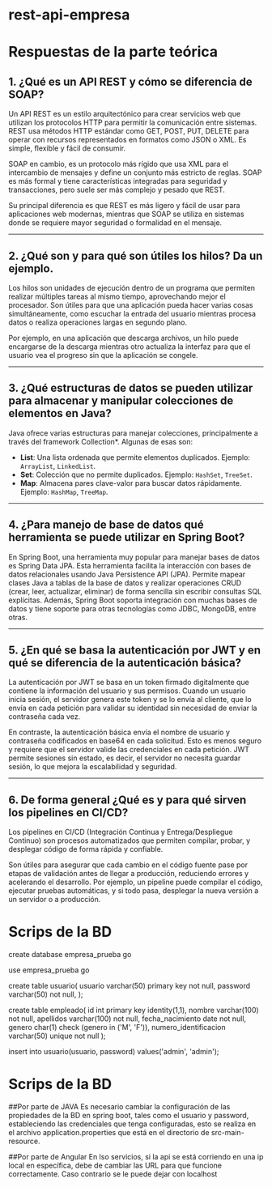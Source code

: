 # rest-api-empresa

# Respuestas de la parte teórica

## 1. ¿Qué es un API REST y cómo se diferencia de SOAP?

Un API REST  es un estilo arquitectónico para crear servicios web que utilizan los protocolos HTTP para permitir la comunicación entre sistemas. REST usa métodos HTTP estándar como GET, POST, PUT, DELETE para operar con recursos representados en formatos como JSON o XML. Es simple, flexible y fácil de consumir.

SOAP en cambio, es un protocolo más rígido que usa XML para el intercambio de mensajes y define un conjunto más estricto de reglas. SOAP es más formal y tiene características integradas para seguridad y transacciones, pero suele ser más complejo y pesado que REST.

Su principal diferencia es que REST es más ligero y fácil de usar para aplicaciones web modernas, mientras que SOAP se utiliza en sistemas donde se requiere mayor seguridad o formalidad en el mensaje.

---

## 2. ¿Qué son y para qué son útiles los hilos? Da un ejemplo.

Los hilos  son unidades de ejecución dentro de un programa que permiten realizar múltiples tareas al mismo tiempo, aprovechando mejor el procesador. Son útiles para que una aplicación pueda hacer varias cosas simultáneamente, como escuchar la entrada del usuario mientras procesa datos o realiza operaciones largas en segundo plano.

Por ejemplo, en una aplicación que descarga archivos, un hilo puede encargarse de la descarga mientras otro actualiza la interfaz para que el usuario vea el progreso sin que la aplicación se congele.

---

## 3. ¿Qué estructuras de datos se pueden utilizar para almacenar y manipular colecciones de elementos en Java?

Java ofrece varias estructuras para manejar colecciones, principalmente a través del framework Collection*. Algunas de esas son:

- **List**: Una lista ordenada que permite elementos duplicados. Ejemplo: `ArrayList`, `LinkedList`.
- **Set**: Colección que no permite duplicados. Ejemplo: `HashSet`, `TreeSet`.
- **Map**: Almacena pares clave-valor para buscar datos rápidamente. Ejemplo: `HashMap`, `TreeMap`.

---

## 4. ¿Para manejo de base de datos qué herramienta se puede utilizar en Spring Boot?

En Spring Boot, una herramienta muy popular para manejar bases de datos es Spring Data JPA. Esta herramienta facilita la interacción con bases de datos relacionales usando Java Persistence API (JPA). Permite mapear clases Java a tablas de la base de datos y realizar operaciones CRUD (crear, leer, actualizar, eliminar) de forma sencilla sin escribir consultas SQL explícitas. Además, Spring Boot soporta integración con muchas bases de datos y tiene soporte para otras tecnologías como JDBC, MongoDB, entre otras.

---

## 5. ¿En qué se basa la autenticación por JWT y en qué se diferencia de la autenticación básica?

La autenticación por JWT  se basa en un token firmado digitalmente que contiene la información del usuario y sus permisos. Cuando un usuario inicia sesión, el servidor genera este token y se lo envía al cliente, que lo envía en cada petición para validar su identidad sin necesidad de enviar la contraseña cada vez.

En contraste, la autenticación básica envía el nombre de usuario y contraseña codificados en base64 en cada solicitud. Esto es menos seguro y requiere que el servidor valide las credenciales en cada petición. JWT permite sesiones sin estado, es decir, el servidor no necesita guardar sesión, lo que mejora la escalabilidad y seguridad.

---

## 6. De forma general ¿Qué es y para qué sirven los pipelines en CI/CD?

Los pipelines en CI/CD (Integración Continua y Entrega/Despliegue Continuo) son procesos automatizados que permiten compilar, probar, y desplegar código de forma rápida y confiable. 

Son útiles para asegurar que cada cambio en el código fuente pase por etapas de validación antes de llegar a producción, reduciendo errores y acelerando el desarrollo. Por ejemplo, un pipeline puede compilar el código, ejecutar pruebas automáticas, y si todo pasa, desplegar la nueva versión a un servidor o a producción.

# Scrips de la BD
create database empresa_prueba
go

use empresa_prueba
go

create table usuario(
	usuario varchar(50) primary key not null,
	password varchar(50) not null,
);

create table empleado(
	id int primary key identity(1,1),
	nombre varchar(100) not null,
	apellidos varchar(100) not null,
	fecha_nacimiento date not null,
	genero char(1) check (genero in ('M', 'F')),
	numero_identificacion varchar(50) unique not null
);


insert into usuario(usuario, password)
values('admin', 'admin');

# Scrips de la BD
##Por parte de JAVA
Es necesario cambiar la configuración de las propiedades de la BD en spring boot, tales como el usuario y password, estableciendo las credenciales que tenga configuradas, esto se realiza en el archivo application.properties que está en el directorio de src-main-resource.

##Por parte de Angular
En lso servicios, si la api se está corriendo en una ip local en específica, debe de cambiar las URL para que funcione correctamente. Caso contrario se le puede dejar con localhost
